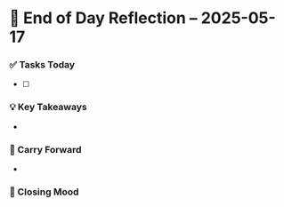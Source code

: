 # 🌙 End of Day Reflection – 2025-05-17

### ✅ Tasks Today
- [ ] 

### 💡 Key Takeaways
- 

### 🔁 Carry Forward
- 

### 🧘 Closing Mood
> 